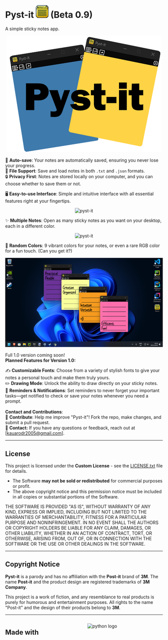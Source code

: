 # Pyst-it <img src="Images/iconicon.png" alt="Ícone" width="40"> (Beta 0.9)
A simple sticky notes app.

<p align="center">
  <img src="Images/logo.png" alt="Imagem">
</p>

💾 **Auto-save**: Your notes are automatically saved, ensuring you never lose your progress.<br>
📝 **File Support**: Save and load notes in both `.txt` and `.json` formats.<br>
🔒 **Privacy First**: Notes are stored locally on your computer, and you can choose whether to save them or not.<br>

🖥️ **Easy-to-use Interface**: Simple and intuitive interface with all essential features right at your fingertips.<br>
<div align="center">
  <img src="https://github.com/user-attachments/assets/619196e8-b390-4e13-8176-42b542161dad" alt="pyst-it">
</div>

✨ **Multiple Notes**: Open as many sticky notes as you want on your desktop, each in a different color.<br>
<div align="center">
  <img src="https://github.com/user-attachments/assets/cfdacaa2-64da-4b22-98f6-fcc1a6639fa4" alt="pyst-it">
</div>

🌈 **Random Colors**: 9 vibrant colors for your notes, or even a rare RGB color for a fun touch. (Can you get it?)<br>

<p align="center">
  <img src="Images/pic1.png" alt="Imagem">
</p>

Full 1.0 version coming soon!<br>
**Planned Features for Version 1.0:**

✍️ **Customizable Fonts**: Choose from a variety of stylish fonts to give your notes a personal touch and make them truly yours.<br>
✏️ **Drawing Mode**: Unlock the ability to draw directly on your sticky notes.<br>
🔔 **Reminders & Notifications**: Set reminders to never forget your important tasks—get notified to check or save your notes whenever you need a prompt.<br>
<br>
**Contact and Contributions**:<br>
🤝 **Contribute**: Help me improve "Pyst-it"! Fork the repo, make changes, and submit a pull request.<br>
📧 **Contact:** If you have any questions or feedback, reach out at [kauarodr2005@gmail.com].<br>

---

## License

This project is licensed under the **Custom License** - see the [LICENSE.txt](./LICENSE.txt) file for details.

- The Software **may not be sold or redistributed** for commercial purposes or profit.
- The above copyright notice and this permission notice must be included in all copies or substantial portions of the Software.

THE SOFTWARE IS PROVIDED "AS IS", WITHOUT WARRANTY OF ANY KIND, EXPRESS OR IMPLIED, INCLUDING BUT NOT LIMITED TO THE WARRANTIES OF 
MERCHANTABILITY, FITNESS FOR A PARTICULAR PURPOSE AND NONINFRINGEMENT. IN NO EVENT SHALL THE AUTHORS OR COPYRIGHT HOLDERS BE LIABLE 
FOR ANY CLAIM, DAMAGES, OR OTHER LIABILITY, WHETHER IN AN ACTION OF CONTRACT, TORT, OR OTHERWISE, ARISING FROM, OUT OF, OR IN CONNECTION 
WITH THE SOFTWARE OR THE USE OR OTHER DEALINGS IN THE SOFTWARE.

---

## Copyright Notice

**Pyst-it** is a parody and has no affiliation with the **Post-it** brand of **3M**. The name **Post-it** and the product design are registered 
trademarks of **3M Company**. 

This project is a work of fiction, and any resemblance to real products is purely for humorous and entertainment purposes. 
All rights to the name "Post-it" and the design of their products belong to **3M**.

---

<div style="display: grid; grid-template-columns: auto auto; align-items: center; gap: 10px;">
    <h2>Made with</h2>
    <img src="https://cdn.jsdelivr.net/gh/devicons/devicon/icons/python/python-original.svg" height="45" alt="python logo"/>
</div>

